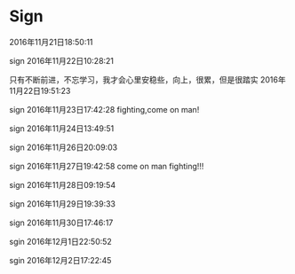 # Sign
2016年11月21日18:50:11

sign
2016年11月22日10:28:21

只有不断前进，不忘学习，我才会心里安稳些，向上，很累，但是很踏实  2016年11月22日19:51:23


sign 
2016年11月23日17:42:28 fighting,come on man!

sign
2016年11月24日13:49:51

sign
2016年11月26日20:09:03

sign
2016年11月27日19:42:58 come on man fighting!!!

sign 
2016年11月28日09:19:54

sign 
2016年11月29日19:39:33

sign 
2016年11月30日17:46:17

sgin
 2016年12月1日22:50:52
 
 sgin
 2016年12月2日17:22:45
